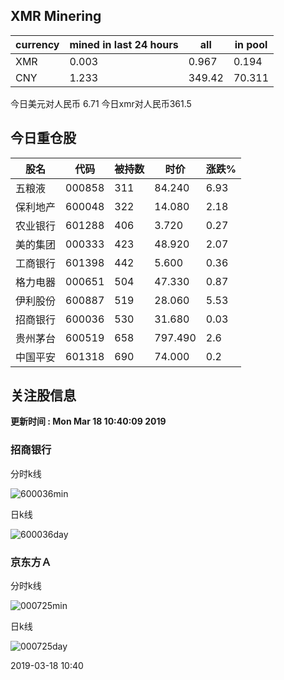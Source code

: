 ## XMR Minering

|currency|mined in last 24 hours|all|in pool|
|---|---|---|---|
|XMR|0.003|0.967|0.194|
|CNY|1.233|349.42|70.311|

今日美元对人民币 6.71	今日xmr对人民币361.5


## 今日重仓股 

|股名|代码|被持数|时价|涨跌%|
|---|---|---|---|---|
|五粮液|000858|311|84.240|6.93|
|保利地产|600048|322|14.080|2.18|
|农业银行|601288|406|3.720|0.27|
|美的集团|000333|423|48.920|2.07|
|工商银行|601398|442|5.600|0.36|
|格力电器|000651|504|47.330|0.87|
|伊利股份|600887|519|28.060|5.53|
|招商银行|600036|530|31.680|0.03|
|贵州茅台|600519|658|797.490|2.6|
|中国平安|601318|690|74.000|0.2|

## 关注股信息
**更新时间 : Mon Mar 18 10:40:09 2019**
### 招商银行 
分时k线

![600036min](http://image.sinajs.cn/newchart/min/n/sh600036.gif)

日k线

![600036day](http://image.sinajs.cn/newchart/daily/n/sh600036.gif)

### 京东方Ａ 
分时k线

![000725min](http://image.sinajs.cn/newchart/min/n/sz000725.gif)

日k线

![000725day](http://image.sinajs.cn/newchart/daily/n/sz000725.gif)

2019-03-18 10:40